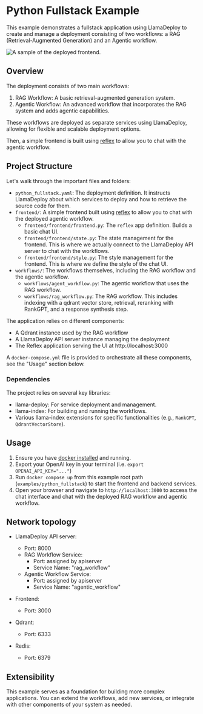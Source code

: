 # Python Fullstack Example

This example demonstrates a fullstack application using LlamaDeploy to create and manage a deployment consisting of
two workflows: a RAG (Retrieval-Augmented Generation) and an Agentic workflow.

![A sample of the deployed frontend.](./llama_deploy_frontend.png)

## Overview

The deployment consists of two main workflows:

1. RAG Workflow: A basic retrieval-augmented generation system.
2. Agentic Workflow: An advanced workflow that incorporates the RAG system and adds agentic capabilities.

These workflows are deployed as separate services using LlamaDeploy, allowing for flexible and scalable deployment
options.

Then, a simple frontend is built using [reflex](https://reflex.dev/) to allow you to chat with the agentic workflow.

## Project Structure

Let's walk through the important files and folders:

- `python_fullstack.yaml`: The deployment definition. It instructs LlamaDeploy about which services to deploy and
  how to retrieve the source code for them.
- `frontend/`: A simple frontend built using [reflex](https://reflex.dev/) to allow you to chat with the deployed agentic workflow.
  - `frontend/frontend/frontend.py`: The `reflex` app definition. Builds a basic chat UI.
  - `frontend/frontend/state.py`: The state management for the frontend. This is where we actually connect to the
    LlamaDeploy API server to chat with the workflows.
  - `frontend/frontend/style.py`: The style management for the frontend. This is where we define the style of the chat UI.
- `workflows/`: The workflows themselves, including the RAG workflow and the agentic workflow.
  - `workflows/agent_workflow.py`: The agentic workflow that uses the RAG workflow.
  - `workflows/rag_workflow.py`: The RAG workflow. This includes indexing with a qdrant vector store, retrieval, reranking with RankGPT, and a response synthesis step.

The application relies on different components:

- A Qdrant instance used by the RAG workflow
- A LlamaDeploy API server instance managing the deployment
- The Reflex application serving the UI at http://localhost:3000

A `docker-compose.yml` file is provided to orchestrate all these components, see the "Usage" section below.

### Dependencies

The project relies on several key libraries:

- llama-deploy: For service deployment and management.
- llama-index: For building and running the workflows.
- Various llama-index extensions for specific functionalities (e.g., `RankGPT`, `QdrantVectorStore`).

## Usage

1. Ensure you have [docker installed](https://docs.docker.com/engine/install/) and running.
2. Export your OpenAI key in your terminal (i.e. `export OPENAI_API_KEY="..."`)
3. Run `docker compose up` from this example root path (`examples/python_fullstack`) to start the frontend and backend services.
4. Open your browser and navigate to `http://localhost:3000` to access the chat interface and chat with the deployed RAG workflow and agentic workflow.

## Network topology

- LlamaDeploy API server:

  - Port: 8000
  - RAG Workflow Service:
    - Port: assigned by apiserver
    - Service Name: "rag_workflow"
  - Agentic Workflow Service:
    - Port: assigned by apiserver
    - Service Name: "agentic_workflow"

- Frontend:

  - Port: 3000

- Qdrant:

  - Port: 6333

- Redis:
  - Port: 6379

## Extensibility

This example serves as a foundation for building more complex applications. You can extend the workflows, add new services, or integrate with other components of your system as needed.
